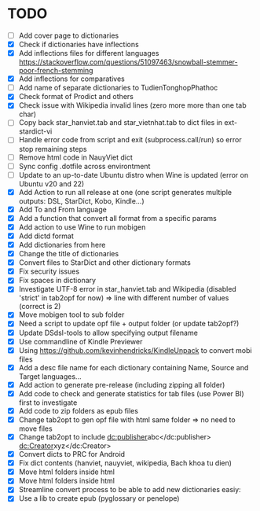 # TODO
- [ ] Add cover page to dictionaries
- [X] Check if dictionaries have inflections
- [X] Add inflections files for different languages https://stackoverflow.com/questions/51097463/snowball-stemmer-poor-french-stemming
- [x] Add inflections for comparatives
- [ ] Add name of separate dictionaries to TudienTonghopPhathoc
- [X] Check format of Prodict and others
- [X] Check issue with Wikipedia invalid lines (zero more more than one tab char)
- [ ] Copy back star_hanviet.tab and star_vietnhat.tab to dict files in ext-stardict-vi 
- [ ] Handle error code from script and exit (subprocess.call/run) so error stop remaining steps
- [ ] Remove html code in NauyViet dict
- [ ] Sync config .dotfile across environtment
- [ ] Update to an up-to-date Ubuntu distro when Wine is updated (error on Ubuntu v20 and 22)
- [X] Add Action to run all release at one (one script generates multiple outputs: DSL, StarDict, Kobo, Kindle...)
- [X] Add To and From language
- [X] Add a function that convert all format from a specific params
- [X] Add action to use Wine to run mobigen
- [X] Add dictd format
- [X] Add dictionaries from here 
- [X] Change the title of dictionaries
- [X] Convert files to StarDict and other dictionary formats
- [X] Fix security issues
- [X] Fix spaces in dictionary
- [X] Investigate UTF-8 error in star_hanviet.tab and Wikipedia (disabled 'strict' in tab2opf for now) => line with different number of values (correct is 2)
- [X] Move mobigen tool to sub folder
- [X] Need a script to update opf file + output folder (or update tab2opf?)
- [X] Update DSdsl-tools to allow specifying output filename
- [X] Use commandline of Kindle Previewer
- [X] Using https://github.com/kevinhendricks/KindleUnpack to convert mobi files
- [x] Add a desc file name for each dictionary containing Name, Source and Target languages...
- [x] Add action to generate pre-release (including zipping all folder)
- [x] Add code to check and generate statistics for tab files (use Power BI) first to investigate
- [x] Add code to zip folders as epub files
- [x] Change tab2opt to gen opf file with html same folder => no need to move files
- [x] Change tab2opt to include <dc:publisher>abc</dc:publisher> <dc:Creator>xyz</dc:Creator>
- [x] Convert dicts to PRC for Android
- [x] Fix dict contents (hanviet, nauyviet, wikipedia, Bach khoa tu dien)
- [x] Move html folders inside html
- [x] Move html folders inside html
- [x] Streamline convert process to be able to add new dictionaries easiy: 
- [x] Use a lib to create epub (pyglossary or penelope)
